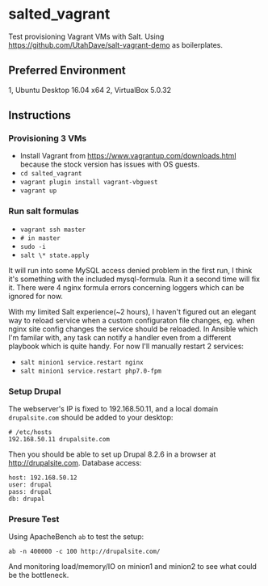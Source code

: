 # salted_vagrant
Test provisioning Vagrant VMs with Salt. Using https://github.com/UtahDave/salt-vagrant-demo as boilerplates.

## Preferred Environment
1, Ubuntu Desktop 16.04 x64
2, VirtualBox 5.0.32

## Instructions

### Provisioning 3 VMs
- Install Vagrant from https://www.vagrantup.com/downloads.html because the stock version has issues with OS guests.
- `cd salted_vagrant`
- `vagrant plugin install vagrant-vbguest`
- `vagrant up`

### Run salt formulas
- `vagrant ssh master`
- `# in master`
- `sudo -i`
- `salt \* state.apply`


It will run into some MySQL access denied problem in the first run, I think it's something with the included mysql-formula. Run it a second time will fix it. There were 4 nginx formula errors concerning loggers which can be ignored for now.

With my limited Salt experience(~2 hours), I haven't figured out an elegant way to reload service when a custom configuraton file changes, eg. when nginx site config changes the service should be reloaded. In Ansible which I'm familar with, any task can notify a handler even from a different playbook which is quite handy. For now I'll manually restart 2 services:

- `salt minion1 service.restart nginx`
- `salt minion1 service.restart php7.0-fpm`

### Setup Drupal
The webserver's IP is fixed to 192.168.50.11, and a local domain `drupalsite.com` should be added to your desktop:
```
# /etc/hosts
192.168.50.11 drupalsite.com
```
Then you should be able to set up Drupal 8.2.6 in a browser at http://drupalsite.com. Database access:
```
host: 192.168.50.12
user: drupal
pass: drupal
db: drupal
```

### Presure Test
Using ApacheBench `ab` to test the setup:
```
ab -n 400000 -c 100 http://drupalsite.com/
```
And monitoring load/memory/IO on minion1 and minion2 to see what could be the bottleneck.






